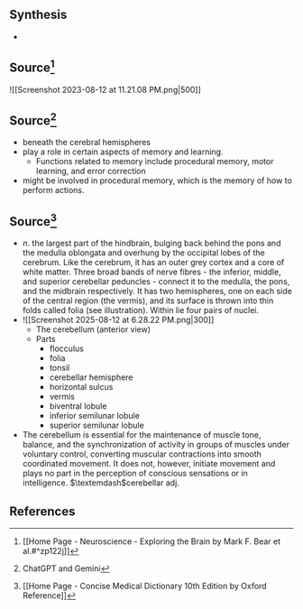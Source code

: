 ## Synthesis
- 
## Source[^1]
![[Screenshot 2023-08-12 at 11.21.08 PM.png|500]]
## Source[^2]
- beneath the cerebral hemispheres
- play a role in certain aspects of memory and learning.
	- Functions related to memory include procedural memory, motor learning, and error correction 
- might be involved in procedural memory, which is the memory of how to perform actions.
## Source[^3]
- $n$. the largest part of the hindbrain, bulging back behind the pons and the medulla oblongata and overhung by the occipital lobes of the cerebrum. Like the cerebrum, it has an outer grey cortex and a core of white matter. Three broad bands of nerve fibres - the inferior, middle, and superior cerebellar peduncles - connect it to the medulla, the pons, and the midbrain respectively. It has two hemispheres, one on each side of the central region (the vermis), and its surface is thrown into thin folds called folia (see illustration). Within lie four pairs of nuclei.
- ![[Screenshot 2025-08-12 at 6.28.22 PM.png|300]]
	- The cerebellum (anterior view)
	- Parts
		- flocculus
		- folia
		- tonsil
		- cerebellar hemisphere
		- horizontal sulcus
		- vermis
		- biventral lobule
		- inferior semilunar lobule
		- superior semilunar lobule
- The cerebellum is essential for the maintenance of muscle tone, balance, and the synchronization of activity in groups of muscles under voluntary control, converting muscular contractions into smooth coordinated movement. It does not, however, initiate movement and plays no part in the perception of conscious sensations or in intelligence. $\textemdash$cerebellar adj.
## References

[^1]: [[Home Page - Neuroscience - Exploring the Brain by Mark F. Bear et al.#^zp122j]]
[^2]: ChatGPT and Gemini
[^3]: [[Home Page - Concise Medical Dictionary 10th Edition by Oxford Reference]]